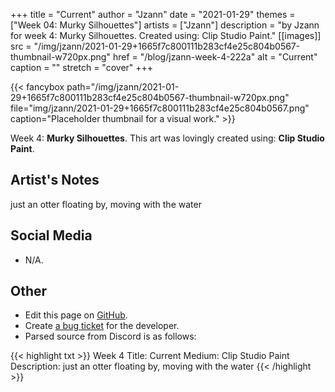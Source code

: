 +++
title =       "Current"
author =      "Jzann"
date =        "2021-01-29"
themes =      ["Week 04: Murky Silhouettes"]
artists =     ["Jzann"]
description = "by Jzann for week 4: Murky Silhouettes. Created using: Clip Studio Paint."
[[images]]
      src = "/img/jzann/2021-01-29+1665f7c800111b283cf4e25c804b0567-thumbnail-w720px.png"
      href = "/blog/jzann-week-4-222a"
      alt = "Current"
      caption = ""
      stretch = "cover"
+++


{{< fancybox path="/img/jzann/2021-01-29+1665f7c800111b283cf4e25c804b0567-thumbnail-w720px.png" file="img/jzann/2021-01-29+1665f7c800111b283cf4e25c804b0567.png" caption="Placeholder thumbnail for a visual work." >}}


Week 4: **Murky Silhouettes**. This art was lovingly created using: **Clip Studio Paint**.

## Artist's Notes

just an otter floating by, moving with the water

## Social Media

- N/A.

## Other

- Edit this page on [GitHub](https://github.com/teaminkling/web-refresh/edit/main/content/blog/jzann-week-4-222a.md).
- Create [a bug ticket](https://github.com/teaminkling/web-refresh/issues/new?assignees=&labels=bug&template=problem-report.md&title=) for the developer.
- Parsed source from Discord is as follows:

{{< highlight txt >}}
Week 4
Title: Current
Medium: Clip Studio Paint
Description: just an otter floating by, moving with the water
{{< /highlight >}}